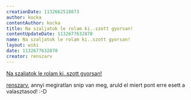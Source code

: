```yaml
---
creationDate: 1132662518873 
author: kocka 
contentAuthor: kocka 
title: Na szaljatok le rolam ki..szott gyorsan! 
contentUpdateDate: 1132677632870 
name: Na szaljatok le rolam ki..szott gyorsan! 
layout: wiki 
date: 1132677632870 
creator: renszarv 
---
```

[Na szaljatok le rolam ki..szott gyorsan!](Na%20szaljatok%20le%20rolam%20ki..szott%20gyorsan%21.html)

[renszarv](renszarv.html), annyi megiratlan snip van meg, aruld el miert pont erre esett a valasztasod! :-D
